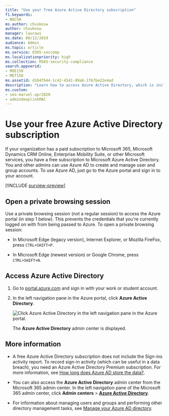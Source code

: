 ```yaml
---
title: "Use your free Azure Active Directory subscription"
f1.keywords:
- NOCSH
ms.author: chvukosw
author: chvukosw
manager: laurawi
ms.date: 09/12/2019
audience: Admin
ms.topic: article
ms.service: O365-seccomp
ms.localizationpriority: high
ms.collection: M365-security-compliance
search.appverid:
- MOE150
- MET150
ms.assetid: d104fb44-1c42-4541-89a6-1f67be22e4ad
description: "Learn how to access Azure Active Directory, which is included in your organization's paid subscription."
ms.custom: 
- seo-marvel-apr2020
- admindeeplinkMAC
---
```


# Use your free Azure Active Directory subscription

If your organization has a paid subscription to Microsoft 365, Microsoft Dynamics CRM Online, Enterprise Mobility Suite, or other Microsoft services, you have a free subscription to Microsoft Azure Active Directory. You and other admins can use Azure AD to create and manage user and group accounts. To use Azure AD, just go to the Azure portal and sign in to your account.

[!INCLUDE [purview-preview](../includes/purview-preview.md)]

## Open a private browsing session

Use a private browsing session (not a regular session) to access the Azure portal (in step 1 below). This prevents the credentials that you're currently logged on with from being passed to Azure. To open a private browsing session:

- In Microsoft Edge (legacy version), Internet Explorer, or Mozilla FireFox, press `CTRL+SHIFT+P`.

- In Microsoft Edge (newest version) or Google Chrome, press `CTRL+SHIFT+N`.

## Access Azure Active Directory

1. Go to [portal.azure.com](https://portal.azure.com) and sign in with your work or student account.

2. In the left navigation pane in the Azure portal, click **Azure Active Directory**.

    ![Click Azure Active Directory in the left navigation pane in the Azure portal.](../media/97d2d72f-ac20-46ab-898c-851f6009b453.png)

    The **Azure Active Directory** admin center is displayed.

## More information

- A free Azure Active Directory subscription does not include the Sign-ins activity report. To record sign-in activity (which can be useful in a data breach), you need an Azure Active Directory Premium subscription. For more information, see [How long does Azure AD store the data?](/azure/active-directory/reports-monitoring/reference-reports-data-retention#how-long-does-azure-ad-store-the-data).

- You can also access the **Azure Active Directory** admin center from the Microsoft 365 admin center. In the left navigation pane of the Microsoft 365 admin center, click **Admin centers** \> [**Azure Active Directory**](https://go.microsoft.com/fwlink/p/?linkid=2067268).

- For information about managing users and groups and performing other directory management tasks, see [Manage your Azure AD directory](/azure/active-directory/active-directory-administer).
